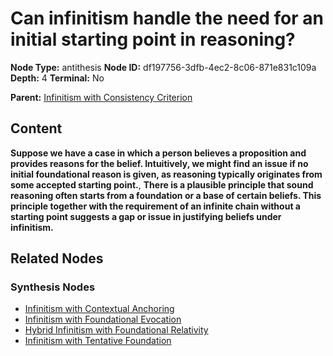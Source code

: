 # Can infinitism handle the need for an initial starting point in reasoning?

**Node Type:** antithesis
**Node ID:** df197756-3dfb-4ec2-8c06-871e831c109a
**Depth:** 4
**Terminal:** No

**Parent:** [Infinitism with Consistency Criterion](infinitism-with-consistency-criterion-synthesis-00f07197-f3e6-4f63-ae81-c7eba4853020.md)

## Content

**Suppose we have a case in which a person believes a proposition and provides reasons for the belief. Intuitively, we might find an issue if no initial foundational reason is given, as reasoning typically originates from some accepted starting point.**, **There is a plausible principle that sound reasoning often starts from a foundation or a base of certain beliefs. This principle together with the requirement of an infinite chain without a starting point suggests a gap or issue in justifying beliefs under infinitism.**

## Related Nodes

### Synthesis Nodes

- [Infinitism with Contextual Anchoring](infinitism-with-contextual-anchoring-synthesis-a5507b14-7f53-4e0e-b7cc-e772ddfa2902.md)
- [Infinitism with Foundational Evocation](infinitism-with-foundational-evocation-synthesis-59c5c368-c118-4868-b1cb-fb94bcbc6d88.md)
- [Hybrid Infinitism with Foundational Relativity](hybrid-infinitism-with-foundational-relativity-synthesis-62d3b465-d70d-4624-bfab-a1408f3ad1d1.md)
- [Infinitism with Tentative Foundation](infinitism-with-tentative-foundation-synthesis-587fbf87-a03c-44c1-85ce-6fe1dd45719c.md)
